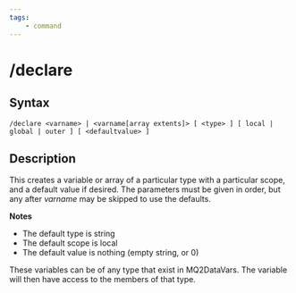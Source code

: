 ```yaml
---
tags:
    - command
---
```

# /declare

## Syntax
<!--cmd-syntax-start-->
```eqcommand
/declare <varname> | <varname[array extents]> [ <type> ] [ local | global | outer ] [ <defaultvalue> ]
```
<!--cmd-syntax-end-->

## Description
<!--cmd-desc-start-->
This creates a variable or array of a particular type with a particular scope, and a default value if desired. The parameters must be given in order, but any after _varname_ may be skipped to use the defaults.

**Notes**

* The default type is string
* The default scope is local
* The default value is nothing (empty string, or 0)

These variables can be of any type that exist in MQ2DataVars. The variable will then have access to the members of that type.
<!--cmd-desc-end-->
